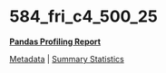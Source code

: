 # 584_fri_c4_500_25

[**Pandas Profiling Report**](../docs_sources/profile/584_fri_c4_500_25.html)

[Metadata](metadata.yaml) | [Summary Statistics](summary_stats.csv)

